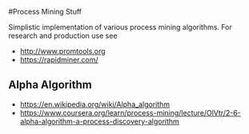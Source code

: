 #Process Mining Stuff

Simplistic implementation of various process mining algorithms. For research and production use see
* http://www.promtools.org
* https://rapidminer.com/

## Alpha Algorithm
* https://en.wikipedia.org/wiki/Alpha_algorithm
* https://www.coursera.org/learn/process-mining/lecture/OlVtr/2-6-alpha-algorithm-a-process-discovery-algorithm

